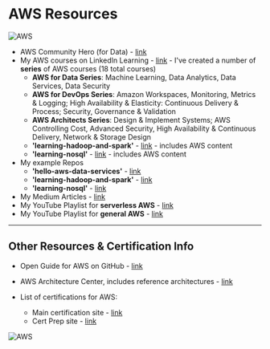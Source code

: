 # AWS Resources

![AWS](https://github.com/lynnlangit/learning-cloud/blob/master/images/aws-locations.png)

- AWS Community Hero (for Data) - [link](https://aws.amazon.com/developer/community/heroes/lynn-langit/?did=dh_card&trk=dh_card)
- My AWS courses on LinkedIn Learning - [link](https://www.linkedin.com/learning/search?entityType=COURSE&keywords=aws%20langit) - I've created a number of **series** of AWS courses (18 total courses)
  - **AWS for Data Series**: Machine Learning, Data Analytics, Data Services, Data Security
  - **AWS for DevOps Series**: Amazon Workspaces, Monitoring, Metrics & Logging; High Availability & Elasticity: Continuous Delivery & Process; Security, Governance & Validation
  - **AWS Architects Series**: Design & Implement Systems; AWS Controlling Cost, Advanced Security, High Availability & Continuous Delivery, Network & Storage Design
  - **'learning-hadoop-and-spark'** - [link](https://github.com/lynnlangit/learning-hadoop-and-spark) - includes AWS content
  - **'learning-nosql'** - [link](https://github.com/lynnlangit/learning-nosql) - includes AWS content
- My example Repos
  - **'hello-aws-data-services'** - [link](https://github.com/lynnlangit/Hello-AWS-Data-Services)
  - **'learning-hadoop-and-spark'** - [link](https://github.com/lynnlangit/learning-hadoop-and-spark)
  - **'learning-nosql'** - [link](https://github.com/lynnlangit/learning-nosql)
- My Medium Articles - [link](https://medium.com/search?q=aws%20langit)  
- My YouTube Playlist for **serverless AWS** - [link](https://www.youtube.com/playlist?list=PL4Q4HssKcxYsa2A2D2_Zln2tkL4v4-ymO)
- My YouTube Playlist for **general AWS** - [link](https://www.youtube.com/playlist?list=PL93B06369FAD34284)

---

## Other Resources & Certification Info

- Open Guide for AWS on GitHub - [link](https://github.com/open-guides/og-aws)
- AWS Architecture Center, includes reference architectures - [link](https://aws.amazon.com/architecture)

- List of certifications for AWS:  
  - Main certification site - [link](https://aws.amazon.com/certification/)
  - Cert Prep site - [link]( https://aws.amazon.com/certification/certification-prep/)

![AWS](https://github.com/lynnlangit/learning-cloud/blob/master/AWS/aws.png)
